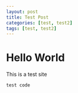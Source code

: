 ```yaml
---
layout: post
title: Test Post
categories: [test, test2]
tags: [test, test2]
---
```

# Hello World

This is a test site

```
test code
```